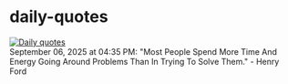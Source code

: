 # daily-quotes
[![Daily quotes](https://github.com/ceepu8/daily-quotes/actions/workflows/daily-quote.yml/badge.svg)](https://github.com/ceepu8/daily-quotes/actions/workflows/daily-quote.yml)<br/>
September 06, 2025 at 04:35 PM: "Most People Spend More Time And Energy Going Around Problems Than In Trying To Solve Them." - Henry Ford
